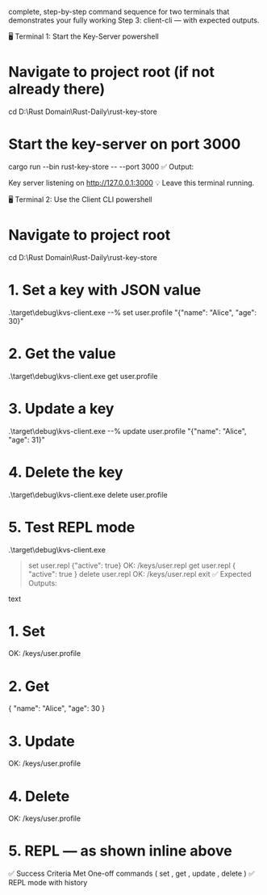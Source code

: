 complete, step-by-step command sequence for two terminals that demonstrates your fully working Step 3: client-cli — with expected outputs.

🖥️ Terminal 1: Start the Key-Server
powershell

# Navigate to project root (if not already there)
cd D:\Rust Domain\Rust-Daily\rust-key-store

# Start the key-server on port 3000
cargo run --bin rust-key-store -- --port 3000
✅  Output:

 Key server listening on http://127.0.0.1:3000
💡 Leave this terminal running. 

🖥️ Terminal 2: Use the Client CLI
powershell



# Navigate to project root
cd D:\Rust Domain\Rust-Daily\rust-key-store

# 1. Set a key with JSON value
.\target\debug\kvs-client.exe --% set user.profile "{\"name\": \"Alice\", \"age\": 30}"

# 2. Get the value
.\target\debug\kvs-client.exe get user.profile

# 3. Update a key
.\target\debug\kvs-client.exe --% update user.profile "{\"name\": \"Alice\", \"age\": 31}"

# 4. Delete the key
.\target\debug\kvs-client.exe delete user.profile

# 5. Test REPL mode
.\target\debug\kvs-client.exe
> set user.repl {"active": true}
OK: /keys/user.repl
> get user.repl
{
  "active": true
}
> delete user.repl
OK: /keys/user.repl
> exit
✅ Expected Outputs:

text


# 1. Set
OK: /keys/user.profile

# 2. Get
{
  "name": "Alice",
  "age": 30
}

# 3. Update
OK: /keys/user.profile

# 4. Delete
OK: /keys/user.profile

# 5. REPL — as shown inline above
✅ Success Criteria Met
One-off commands
(
set
,
get
,
update
,
delete
)
✅
REPL mode with history
